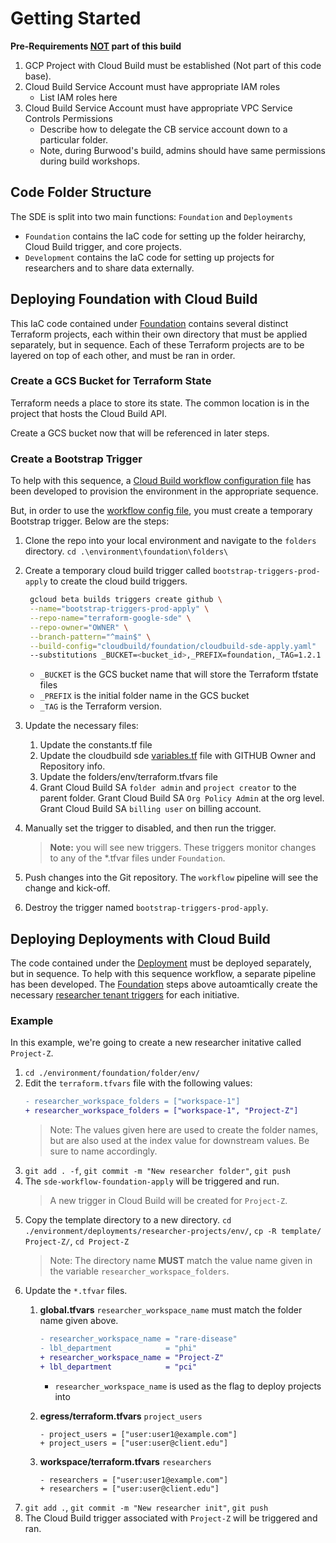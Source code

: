 # Getting Started

**Pre-Requirements <u>NOT</u> part of this build** 

1. GCP Project with Cloud Build must be established (Not part of this code base).
1. Cloud Build Service Account must have appropriate IAM roles
    - List IAM roles here
1. Cloud Build Service Account must have appropriate VPC Service Controls Permissions
    - Describe how to delegate the CB service account down to a particular folder.
    - Note, during Burwood's build, admins should have same permissions during build workshops.

## Code Folder Structure

The SDE is split into two main functions: `Foundation` and `Deployments`

* `Foundation` contains the IaC code for setting up the folder heirarchy, Cloud Build trigger, and core projects.
* `Development` contains the IaC code for setting up projects for researchers and to share data externally.

<!-- 
One of the objectives is to provide a lightweight reference design for the IaC repositories, and a built-in implementation for running this code in automated pipelines. This codeset utilizes an existing project with Cloud Build already connected to the desired GitHub repository. This configuration is outside of the document, but the setup can be found [here](https://cloud.google.com/build/docs/automating-builds/github/connect-repo-github).



## Pre-requirements

To deploy this in your organization you will need

* a folder or organization where new projects will be created
* a billing account that will be associated with new projects
* an existing project with Cloud Build api enabled

## CI/CD
 -->

<!-- ### Bootstrap

To deploy the workflow configuration file a new temporary Cloud Build file needs to be created:

```bash
gcloud beta builds triggers create github \
--name="bootstrap-triggers-prod-apply" \
--repo-name="terraform-google-burwood-sde-prod" \
--repo-owner="client-it" \
--branch-pattern="^main$" \
--build-config="cloudbuild/foundation/cloudbuild-sde-apply.yaml"
--substitutions _BUCKET=<bucket_id>,_PREFIX=foundation,_TAG=1.2.1
```
* `_BUCKET` is the GCS bucket name that will store the Terraform tfstate files
* `_PREFIX` is the initial folder name in the GCS bucket
* `_TAG` is the Terraform version. -->

## Deploying Foundation with Cloud Build

This IaC code contained under [Foundation](./foundation/) contains several distinct Terraform projects, each within their own directory that must be applied separately, but in sequence. Each of these Terraform projects are to be layered on top of each other, and must be ran in order.

### Create a GCS Bucket for Terraform State

Terraform needs a place to store its state. The common location is in the project that hosts the Cloud Build API.

Create a GCS bucket now that will be referenced in later steps.

### Create a Bootstrap Trigger

To help with this sequence, a [Cloud Build workflow configuration file](./cloudbuild/foundation/workflow-foundation-apply.yaml) has been developed to provision the environment in the appropriate sequence.

But, in order to use the [workflow config file](./cloudbuild/foundation/workflow-foundation-apply.yaml), you must create a temporary Bootstrap trigger. Below are the steps:

1. Clone the repo into your local environment and navigate to the `folders` directory. ```cd .\environment\foundation\folders\```
1. Create a temporary cloud build trigger called `bootstrap-triggers-prod-apply` to create the cloud build triggers.
   ```bash
    gcloud beta builds triggers create github \
    --name="bootstrap-triggers-prod-apply" \
    --repo-name="terraform-google-sde" \
    --repo-owner="OWNER" \
    --branch-pattern="^main$" \
    --build-config="cloudbuild/foundation/cloudbuild-sde-apply.yaml"
    --substitutions _BUCKET=<bucket_id>,_PREFIX=foundation,_TAG=1.2.1
    ``` 
    * `_BUCKET` is the GCS bucket name that will store the Terraform tfstate files
    * `_PREFIX` is the initial folder name in the GCS bucket
    * `_TAG` is the Terraform version.
1. Update the necessary files:
    1. Update the constants.tf file
    1. Update the cloudbuild sde [variables.tf](./foundation/cloudbuild-sde/variables.tf) file with GITHUB Owner and Repository info.
    1. Update the folders/env/terraform.tfvars file
    1. Grant Cloud Build SA `folder admin` and `project creator` to the parent folder. Grant Cloud Build SA `Org Policy Admin` at the org level. Grant Cloud Build SA `billing user` on billing account.
1. Manually set the trigger to disabled, and then run the trigger.
    >**Note:** you will see new triggers. These triggers monitor changes to any of the *.tfvar files under `Foundation`.

1. Push changes into the Git repository. The `workflow` pipeline will see the change and kick-off.
1. Destroy the trigger named `bootstrap-triggers-prod-apply`.

## Deploying Deployments with Cloud Build

The code contained under the [Deployment](./deployments/researcher-projects/) must be deployed separately, but in sequence. To help with this sequence workflow, a separate pipeline has been developed. The [Foundation](##Deploying-Foundation-with-Cloud-Build) steps above autoamtically create the necessary [researcher tenant triggers](../cloudbuild/foundation/workflow-foundation-apply.yaml#L37) for each initiative.


<!-- To know more about this directory and its structure go [here](./deployments/researcher-projects/). -->

### Example

In this example, we're going to create a new researcher initative called `Project-Z`.

1. `cd ./environment/foundation/folder/env/`
1. Edit the `terraform.tfvars` file with the following values:
    ```diff
    - researcher_workspace_folders = ["workspace-1"]
    + researcher_workspace_folders = ["workspace-1", "Project-Z"]
    ```
    > Note: The values given here are used to create the folder names, but are also used at the index value for downstream values. Be sure to name accordingly.
1. `git add . -f`, `git commit -m "New researcher folder"`, `git push`
1. The `sde-workflow-foundation-apply` will be triggered and run.
    > A new trigger in Cloud Build will be created for `Project-Z`.
1. Copy the template directory to a new directory. `cd ./environment/deployments/researcher-projects/env/`, `cp -R template/ Project-Z/`, `cd Project-Z`
    >Note: The directory name **MUST** match the value name given in the variable `researcher_workspace_folders`.
1. Update the `*.tfvar` files.
    1. **global.tfvars** `researcher_workspace_name` must match the folder name given above.
    
        ```diff
        - researcher_workspace_name = "rare-disease"
        - lbl_department            = "phi" 
        + researcher_workspace_name = "Project-Z"
        + lbl_department            = "pci" 
        ```
        - `researcher_workspace_name` is used as the flag to deploy projects into        
    1. **egress/terraform.tfvars** `project_users`
        ```git
        - project_users = ["user:user1@example.com"] 
        + project_users = ["user:user@client.edu"] 
        ```
    1. **workspace/terraform.tfvars** `researchers`
        ```git
        - researchers = ["user:user1@example.com"]  
        + researchers = ["user:user@client.edu"]  
        ```
1. `git add .`, `git commit -m "New researcher init"`, `git push`
1. The Cloud Build trigger associated with `Project-Z` will be triggered and ran.




<!-- Follow the steps below to deploy a new Secure Data Enclave:

1. Update all the necessary .tfvar files.
1. In Cloud Build connect to the Git repository.
1. Create a cloud build trigger to the create cloud build triggers
1. Kick off this new trigger.
1. Push in your code changes -->

<!-- ## Initial Bootstrap of a Researcher Iniative Project

New Researcher Iniatives are provisioned by creating a new folder under the Deployments/env directory and updating the *.tfvar files. Once the updated *.tfvar files are pushed into the Git repository, a Cloud Build pipeline will see the changes and be triggered. Below are those steps:

1. Create a new `researcher_workspace_folder`. Perform a git add ., git commit -m "New workspace", git push.
    ```bash
    cd ./deployments/researcher-projects/env/
    cp template 
    ```
1. In the TF code hierarchy, create a new folder for researchers. This folder name must match the `researcher_workspace_folder` value above.
1. Update the egress.tfvars, global.tfvars, workspace.tfvars
    1. **Note:** workspace.tfvars the `num_instances` must be zero. VPC-SC fails if `num_instances` is > 0.
1. Push in your code changes with a git add . , git commit -m "New researcher init", git push.

##  -->